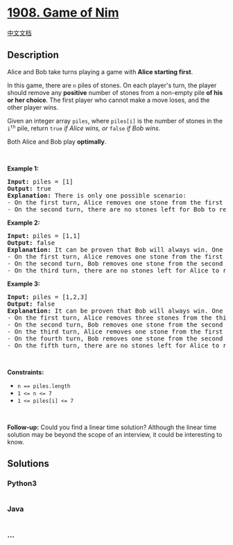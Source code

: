 # [1908. Game of Nim](https://leetcode.com/problems/game-of-nim)

[中文文档](/solution/1900-1999/1908.Game%20of%20Nim/README.md)

## Description

<p>Alice and Bob take turns playing a game with <strong>Alice starting first</strong>.</p>

<p>In this game, there are <code>n</code> piles of stones. On each player&#39;s turn, the player should remove any <strong>positive</strong> number of stones from a non-empty pile <strong>of his or her choice</strong>. The first player who cannot make a move loses, and the other player wins.</p>

<p>Given an integer array <code>piles</code>, where <code>piles[i]</code> is the number of stones in the <code>i<sup>th</sup></code> pile, return <code>true</code><em> if Alice wins, or </em><code>false</code><em> if Bob wins</em>.</p>

<p>Both Alice and Bob play <strong>optimally</strong>.</p>

<p>&nbsp;</p>
<p><strong>Example 1:</strong></p>

<pre>
<strong>Input:</strong> piles = [1]
<strong>Output:</strong> true
<strong>Explanation:</strong> There is only one possible scenario:
- On the first turn, Alice removes one stone from the first pile. piles = [0].
- On the second turn, there are no stones left for Bob to remove. Alice wins.
</pre>

<p><strong>Example 2:</strong></p>

<pre>
<strong>Input:</strong> piles = [1,1]
<strong>Output:</strong> false
<strong>Explanation:</strong> It can be proven that Bob will always win. One possible scenario is:
- On the first turn, Alice removes one stone from the first pile. piles = [0,1].
- On the second turn, Bob removes one stone from the second pile. piles = [0,0].
- On the third turn, there are no stones left for Alice to remove. Bob wins.
</pre>

<p><strong>Example 3:</strong></p>

<pre>
<strong>Input:</strong> piles = [1,2,3]
<strong>Output:</strong> false
<strong>Explanation:</strong> It can be proven that Bob will always win. One possible scenario is:
- On the first turn, Alice removes three stones from the third pile. piles = [1,2,0].
- On the second turn, Bob removes one stone from the second pile. piles = [1,1,0].
- On the third turn, Alice removes one stone from the first pile. piles = [0,1,0].
- On the fourth turn, Bob removes one stone from the second pile. piles = [0,0,0].
- On the fifth turn, there are no stones left for Alice to remove. Bob wins.</pre>

<p>&nbsp;</p>
<p><strong>Constraints:</strong></p>

<ul>
	<li><code>n == piles.length</code></li>
	<li><code>1 &lt;= n &lt;= 7</code></li>
	<li><code>1 &lt;= piles[i] &lt;= 7</code></li>
</ul>

<p>&nbsp;</p>
<p><strong>Follow-up:</strong> Could you find a linear time solution? Although the linear time solution may be beyond the scope of an interview, it could be interesting to know.</p>

## Solutions

<!-- tabs:start -->

### **Python3**

```python


```

### **Java**

```java


```

### **...**

```


```

<!-- tabs:end -->
